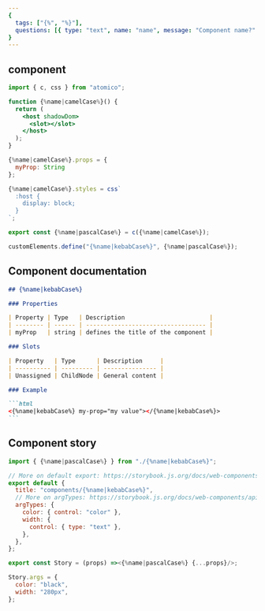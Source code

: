 ```yaml
---
{
  tags: ["{%", "%}"],
  questions: [{ type: "text", name: "name", message: "Component name?" }],
}
---
```


## component

```jsx {%name|kebabCase%}/{%name|kebabCase%}.jsx
import { c, css } from "atomico";

function {%name|camelCase%}() {
  return (
    <host shadowDom>
      <slot></slot>
    </host>
  );
}

{%name|camelCase%}.props = {
  myProp: String
};

{%name|camelCase%}.styles = css`
  :host {
    display: block;
  }
`;

export const {%name|pascalCase%} = c({%name|camelCase%});

customElements.define("{%name|kebabCase%}", {%name|pascalCase%});
```

## Component documentation

````markdown {%name|kebabCase%}/README.md
## {%name|kebabCase%}

### Properties

| Property | Type   | Description                        |
| -------- | ------ | ---------------------------------- |
| myProp   | string | defines the title of the component |

### Slots

| Property   | Type      | Description     |
| ---------- | --------- | --------------- |
| Unassigned | ChildNode | General content |

### Example

```html
<{%name|kebabCase%} my-prop="my value"></{%name|kebabCase%}>
```
````

## Component story

```jsx {%name|kebabCase%}/{%name|kebabCase%}.stories.jsx
import { {%name|pascalCase%} } from "./{%name|kebabCase%}";

// More on default export: https://storybook.js.org/docs/web-components/writing-stories/introduction#default-export
export default {
  title: "components/{%name|kebabCase%}",
  // More on argTypes: https://storybook.js.org/docs/web-components/api/argtypes
  argTypes: {
    color: { control: "color" },
    width: {
      control: { type: "text" },
    },
  },
};

export const Story = (props) =><{%name|pascalCase%} {...props}/>;

Story.args = {
  color: "black",
  width: "280px",
};
```
